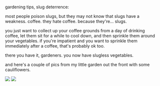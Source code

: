gardening tips, slug deterrence:

most people poison slugs, but they may not know that slugs have a weakness. coffee. they hate coffee. because they're... slugs.

you just want to collect up your coffee grounds from a day of drinking coffee, let them sit for a while to cool down, and then sprinkle them around your vegetables. if you're impatient and you want to sprinkle them immediately after a coffee, that's probably ok too. 

there you have it, gardeners. you now have slugless vegetables.

and here's a couple of pics from my little garden out the front with some cauliflowers.

<img src="https://2matthewclark.files.wordpress.com/2017/04/cgf72f6.jpg"/>
<img src="https://2matthewclark.files.wordpress.com/2017/04/zaxxxuk.jpg"/>
